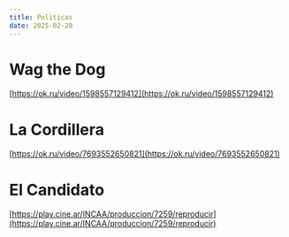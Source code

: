 ```yaml
---
title: Politicas
date: 2025-02-20
---
```


# Wag the Dog

[https://ok.ru/video/1598557129412](https://ok.ru/video/1598557129412)

# La Cordillera

[https://ok.ru/video/7693552650821](https://ok.ru/video/7693552650821)

# El Candidato

[https://play.cine.ar/INCAA/produccion/7259/reproducir](https://play.cine.ar/INCAA/produccion/7259/reproducir)
